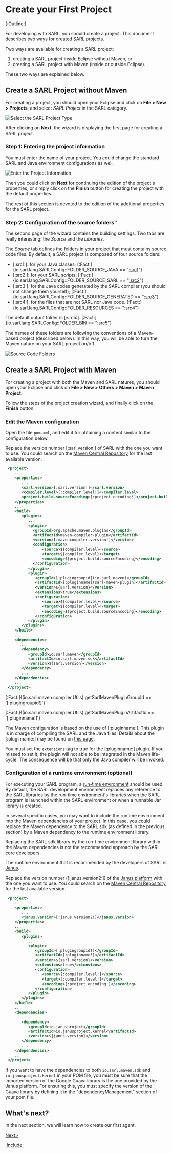 # Create your First Project

[:Outline:]

For developing with SARL, you should create a project. This document describes two ways for created SARL projects.

Two ways are available for creating a SARL project:
1. creating a SARL project inside Eclipse without Maven, or
2. creating a SARL project with Maven (inside or outside Eclipse).

These two ways are explained below.

## Create a SARL Project without Maven

For creating a project, you should open your Eclipse and click on **File > New > Projects**, and select *SARL Project* in
the SARL category.

![Select the SARL Project Type](./new_sarl_project_screen_1.png)

After clicking on **Next**, the wizard is displaying the first page for creating a SARL project.


### Step 1: Entering the project information

You must enter the name of your project. You could change the standard SARL and Java environment configurations as well.


![Enter the Project Information](./new_sarl_project_screen_2.png)


Then you could click on **Next** for continuing the edition of the project's properties, or simply click on the
**Finish** button for creating the project with the default properties.

The rest of this section is devoted to the edition of the additional properties for the SARL project.


### Step 2: Configuration of the source folders"

The second page of the wizard contains the building settings. Two tabs are really interesting: the *Source* and the *Libraries*.

The *Source* tab defines the folders in your project that must contains source code files. By default, a SARL project is
composed of four source folders:

* [:src1:]: for your Java classes; [:Fact:]{io.sarl.lang.SARLConfig::FOLDER_SOURCE_JAVA == "[:src1](src/main/java)"}
* [:src2:]: for your SARL scripts; [:Fact:]{io.sarl.lang.SARLConfig::FOLDER_SOURCE_SARL == "[:src2](src/main/sarl)"}
* [:src3:]: for the Java codes generated by the SARL compiler (you should not change them yourself); [:Fact:]{io.sarl.lang.SARLConfig::FOLDER_SOURCE_GENERATED == "[:src3](src/main/generated-sources/sarl)"}
* [:src4:]: for the files that are not SARL nor Java code. [:Fact:]{io.sarl.lang.SARLConfig::FOLDER_RESOURCES == "[:src4](src/main/resources)"}

The default output folder is [:src5:]. [:Fact:]{io.sarl.lang.SARLConfig::FOLDER_BIN == "[:src5](target/classes)"}

<note>The names of these folders are following the conventions of a Maven-based project (described below). In this way, you will
be able to turn the Maven nature on your SARL project on/off.</note>

![Source Code Folders](./new_sarl_project_screen_3.png)

## Create a SARL Project with Maven

For creating a project with both the Maven and SARL natures, you should open your Eclipse and click on
**File > New > Others > Maven > Maven Project**.

Follow the steps of the project creation wizard, and finally click on the **Finish** button.

### Edit the Maven configuration

Open the file `pom.xml`, and edit it for obtaining a content similar to the configuration below.

Replace the version number [:sarl.version:] of SARL with the one you want to use. You could search on the
[Maven Central Repository](http://search.maven.org/) for the last available version.

```xml
 <project>
    ...
    <properties>
       ...
       <sarl.version>[:sarl.version!]</sarl.version>
	   <compiler.level>[:compiler.level!]</compiler.level>
	   <project.build.sourceEncoding>[:project.encoding!]</project.build.sourceEncoding>
    </properties>
    ...
    <build>
       <plugins>
          ...
		  <plugin>
			<groupId>org.apache.maven.plugins</groupId>
			<artifactId>maven-compiler-plugin</artifactId>
			<version>[:mavencompiler.version!]</version>
			<configuration>
				<source>${compiler.level}</source>
				<target>${compiler.level}</target>
				<encoding>${project.build.sourceEncoding}</encoding>
			</configuration>
		  </plugin>
          <plugin>
             <groupId>[:plugingroupid](io.sarl.maven)</groupId>
             <artifactId>[:pluginname](sarl-maven-plugin)</artifactId>
             <version>${sarl.version}</version>
             <extensions>true</extensions>
             <configuration>
                <source>${compiler.level}</source>
                <target>${compiler.level}</target>
                <encoding>${project.build.sourceEncoding}</encoding>
             </configuration>
          </plugin>
       </plugins>
    </build>
    ...
    <dependencies>
      ...
       <dependency>
          <groupId>io.sarl.maven</groupId>
          <artifactId>io.sarl.maven.sdk</artifactId>
          <version>${sarl.version}</version>
       </dependency>
       ...
    </dependencies>
    ...
 </project>
```

[:Fact:]{(io.sarl.maven.compiler.Utils).getSarlMavenPluginGroupId == '[:plugingroupid!]'}

[:Fact:]{(io.sarl.maven.compiler.Utils).getSarlMavenPluginArtifactId == '[:pluginname!]'}

The Maven configuration is based on the use of [:pluginname:]. This plugin is in charge of compiling the SARL and
the Java files. Details about the [:pluginname:] may be found on [this page](../tools/MavenSarlPlugin.md).

<important>You must set the `extensions` tag to true for the [:pluginname:] plugin. If you missed to set it, the plugin
will not able to be integrated in the Maven life-cycle. The consequence will be that only the Java compiler will be
invoked.</important>

### Configuration of a runtime environment (optional)

For executing your SARL program, a [run-time environment]([:sarlUrl!]/runtime/index.html) should be used.
By default, the SARL development environment replaces any reference to the SARL libraries by the run-time environment's libraries
when the SARL program is launched within the SARL environment or when a runnable Jar library is created.

In several specific cases, you may want to include the runtime environment into the Maven dependencies of your project. In
this case, you could replace the Maven dependency to the SARL sdk (as defined in the previous section) by a Maven dependency
to the runtime environment library.

<caution>Replacing the SARL sdk library by the run-time environment library within the Maven dependencies is not the
recommended approach by the SARL core developers.</caution>

The runtime environment that is recommended by the developers of SARL is [Janus](http://www.janusproject.io). 

Replace the version number ([:janus.version2:]) of the [Janus platform](http://www.janusproject.io) with the one you want to use.
You could search on the [Maven Central Repository](http://search.maven.org/) for the last available version.


```xml
 <project>
   ...
    <properties>
       ...
       <janus.version>[:janus.version2!]</janus.version>
    </properties>
    ...
    <build>
       <plugins>
          ...
          <plugin>
             <groupId>[:plugingroupid!]</groupId>
             <artifactId>[:pluginname!]</artifactId>
             <version>${sarl.version}</version>
             <extensions>true</extensions>
             <configuration>
                <source>[:compiler.level!]</source>
                <target>[:compiler.level!]</target>
                <encoding>[:project.encoding!]</encoding>
             </configuration>
          </plugin>
       </plugins>
    </build>
    ...
    <dependencies>
       ...
       <dependency>
          <groupId>io.janusproject</groupId>
          <artifactId>io.janusproject.kernel</artifactId>
          <version>${janus.version}</version>
       </dependency>
       ...
    </dependencies>
    ...
 </project>
```


<important>If you want to have the dependencies to both `io.sarl.maven.sdk` and `io.janusproject.kernel` in your
POM file, you must be sure that the imported version of the Google Guava library is the one provided by the Janus
platform. For ensuring this, you must specify the version of the Guava library by defining it in the "dependencyManagement"
section of your pom file.</important>

## What's next?

In the next section, we will learn how to create our first agent.

[Next>](./AgentIntroduction.md)

[:Include:](../legal.inc)

